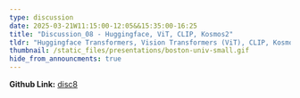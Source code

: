 ```yaml
---
type: discussion
date: 2025-03-21W11:15:00-12:05&&15:35:00-16:25
title: "Discussion_08 - Huggingface, ViT, CLIP, Kosmos2"
tldr: "Huggingface Transformers, Vision Transformers (ViT), CLIP, Kosmos2."
thumbnail: /static_files/presentations/boston-univ-small.gif
hide_from_announcments: true
---
```


**Github Link:** [disc8](https://github.com/DL4DS/sp2024_notebooks/tree/main/discussion/disc8)
